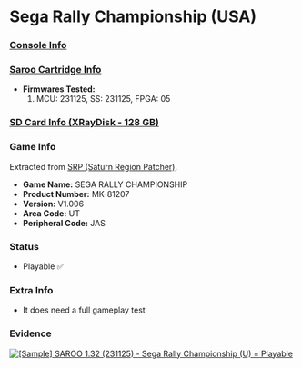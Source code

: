 # Sega Rally Championship (USA)

### [Console Info](../../../../../Info/Consoles/VA13/README.md)

### [Saroo Cartridge Info](../../../../../Info/Cartridges/RetroGameParadiseStore/1.32F/README.md)

- <b>Firmwares Tested:</b>
  1. MCU: 231125, SS: 231125, FPGA: 05

### [SD Card Info (XRayDisk - 128 GB)](../../../../../Info/SdCards/XRayDisk/128GB/fat32/README.md)

### Game Info

Extracted from [SRP (Saturn Region Patcher)](https://segaxtreme.net/resources/saturn-region-patcher.81/download).

- <b>Game Name:</b> SEGA RALLY CHAMPIONSHIP
- <b>Product Number:</b> MK-81207
- <b>Version:</b> V1.006
- <b>Area Code:</b> UT
- <b>Peripheral Code:</b> JAS

### Status

- Playable :white_check_mark:

### Extra Info

- It does need a full gameplay test

### Evidence

[![[Sample] SAROO 1.32 (231125) - Sega Rally Championship (U) = Playable](https://img.youtube.com/vi/UTHJR2n7s-o/0.jpg)](https://www.youtube.com/watch?v=UTHJR2n7s-o)
